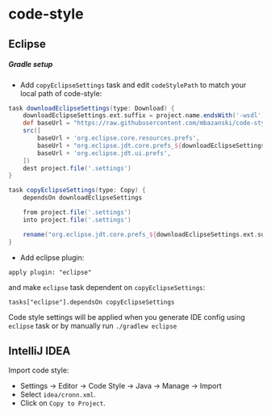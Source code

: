 code-style
=======

Eclipse
-------
##### Gradle setup
* Add `copyEclipseSettings` task and edit `codeStylePath` to match your local path of code-style:
```groovy
task downloadEclipseSettings(type: Download) {
    downloadEclipseSettings.ext.suffix = project.name.endsWith('-wsdl') ? 'generated' : 'normal'
    def baseUrl = "https://raw.githubusercontent.com/mbazanski/code-style/master/eclipse/settings/"
    src([
        baseUrl + 'org.eclipse.core.resources.prefs',
        baseUrl + "org.eclipse.jdt.core.prefs_${downloadEclipseSettings.ext.suffix}",
        baseUrl + 'org.eclipse.jdt.ui.prefs',
    ])
    dest project.file('.settings')
}

task copyEclipseSettings(type: Copy) {
    dependsOn downloadEclipseSettings

    from project.file('.settings')
    into project.file('.settings')

    rename("org.eclipse.jdt.core.prefs_${downloadEclipseSettings.ext.suffix}", "org.eclipse.jdt.core.prefs")
}
```
* Add eclipse plugin:
```
apply plugin: "eclipse"
```
and make `eclipse` task dependent on `copyEclipseSettings`:
```
tasks["eclipse"].dependsOn copyEclipseSettings
```
Code style settings will be applied when you generate IDE config using `eclipse` task
or by manually run `./gradlew eclipse`


IntelliJ IDEA
---------------------
Import code style:
 * Settings -> Editor -> Code Style -> Java -> Manage -> Import
 * Select `idea/cronn.xml`.
 * Click on `Copy to Project`.
